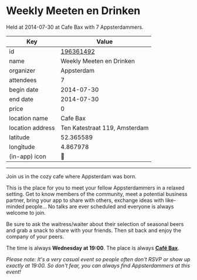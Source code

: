 # Weekly Meeten en Drinken
Held at 2014-07-30 at Cafe Bax with 7 Appsterdammers.
        
|Key|Value
|---|---|
|id|[196361492](https://www.meetup.com/appsterdam/events/196361492/)|
|name|Weekly Meeten en Drinken|
|organizer|Appsterdam|
|attendees|7|
|begin date|2014-07-30|
|end date|2014-07-30|
|price|0|
|location name|Cafe Bax|
|location address|Ten Katestraat 119, Amsterdam|
|latitude|52.365589|
|longitude|4.867978|
|(in-app) icon|🍺|

---

Join us in the cozy cafe where Appsterdam was born.

This is the place for you to meet your fellow Appsterdammers in a relaxed setting. Get to know members of the community, meet a potential business partner, bring your app to share with others, exchange ideas with like-minded people... No talks are ever scheduled and everyone is always welcome to join.

Be sure to ask the waitress/waiter about their selection of seasonal beers and grab a snack to share with your friends. Then sit back and enjoy the company of your peers.

The time is always **Wednesday at 19:00**. The place is always **[Café Bax](http://www.cafebax.nl/)**.

*Please note: It's a very casual event so people often don't RSVP or show up exactly at 19:00. So don't fear, you can *always* find Appsterdammers at this event!*


